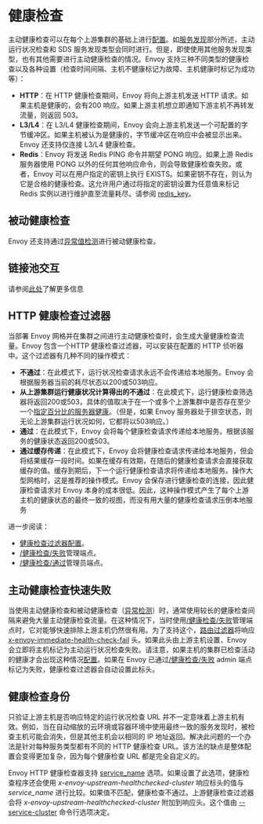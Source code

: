 # 健康检查

主动健康检查可以在每个上游集群的基础上进行[配置](../../configuration/cluster_manager/cluster_hc.md#config-cluster-manager-cluster-hc)。如[服务发现](service_discovery.md#arch-overview-service-discovery)部分所述，主动运行状况检查和 SDS 服务发现类型会同时进行。但是，即使使用其他服务发现类型，也有其他需要进行主动健康检查的情况。Envoy 支持三种不同类型的健康检查以及各种设置（检查时间间隔、主机不健康标记为故障、主机健康时标记为成功等）：

- **HTTP**：在 HTTP 健康检查期间，Envoy 将向上游主机发送 HTTP 请求。如果主机是健康的，会有200 响应。如果上游主机想立即通知下游主机不再转发流量，则返回 503。
- **L3/L4**：在 L3/L4 健康检查期间，Envoy 会向上游主机发送一个可配置的字节缓冲区。如果主机被认为是健康的，字节缓冲区在响应中会被显示出来。Envoy 还支持仅连接 L3/L4 健康检查。
- **Redis**：Envoy 将发送 Redis PING 命令并期望 PONG 响应。如果上游 Redis 服务器使用 PONG 以外的任何其他响应命令，则会导致健康检查失败。或者，Envoy 可以在用户指定的密钥上执行 EXISTS。如果密钥不存在，则认为它是合格的健康检查。这允许用户通过将指定的密钥设置为任意值来标记 Redis 实例以进行维护直至流量耗尽。请参阅 [redis_key](../../api-v1/cluster_manager/cluster_hc.md#config-cluster-manager-cluster-hc-redis-key)。

## 被动健康检查

Envoy 还支持通过[异常值检测](outlier.md#arch-overview-outlier-detection)进行被动健康检查。

## 链接池交互

请参阅[此处](connection_pooling.md#arch-overview-conn-pool-health-checking)了解更多信息

## HTTP 健康检查过滤器

当部署 Envoy 网格并在集群之间进行主动健康检查时，会生成大量健康检查流量。Envoy 包含一个HTTP 健康检查过滤器，可以安装在配置的 HTTP 侦听器中。这个过滤器有几种不同的操作模式：

- **不通过**：在此模式下，运行状况检查请求永远不会传递给本地服务。Envoy 会根据服务器当前的耗尽状态以200或503响应。
- **从上游集群运行健康状况计算得出的不通过**：在此模式下，运行健康检查筛选器将返回200或503，具体的值取决于在一个或多个上游集群中是否存在至少一个[指定百分比的服务器健康](../../api-v2/config/filter/http/health_check/v2/health_check.proto.md#envoy-api-field-config-filter-http-health-check-v2-healthcheck-cluster-min-healthy-percentages)。（但是，如果 Envoy 服务器处于排空状态，则无论上游集群运行状况如何，它都将以503响应。）
- **通过**：在此模式下，Envoy 会将每个健康检查请求传递给本地服务。根据该服务的健康状态返回200或503。
- **通过缓存传递**：在此模式下，Envoy 会将健康检查请求传递给本地服务，但会将结果缓存一段时间。如果在缓存有效期，在随后的健康检查请求会直接获取缓存的值。缓存到期后，下一个运行健康检查请求将传递给本地服务。操作大型网格时，这是推荐的操作模式。Envoy 会保存进行健康检查的连接，因此健康检查请求对 Envoy 本身的成本很低。因此，这种操作模式产生了每个上游主机的健康状态的最终一致的视图，而没有用大量的健康检查请求压倒本地服务

进一步阅读：

- [健康检查过滤器配置](../../configuration/http_filters/health_check_filter.md#config-http-filters-health-check)。
- [/健康检查/失败](../../operations/admin.md#operations-admin-interface-healthcheck-fail)管理端点。
- [/健康检查/通过](../../operations/admin.md#operations-admin-interface-healthcheck-ok)管理员端点。

## 主动健康检查快速失败

当使用主动健康检查和被动健康检查（[异常检测](outlier.md#arch-overview-outlier-detection)）时，通常使用较长的健康检查间隔来避免大量主动健康检查流量。在这种情况下，当时使用[/健康检查/失败](../../operations/admin.md#operations-admin-interface-healthcheck-fail)管理端点时，它对能够快速排除上游主机仍然很有用。为了支持这个，[路由过滤器](../../configuration/http_filters/router_filter.md#config-http-filters-router)将响应 [x-envoy-immediate-health-check-fail](../../configuration/http_filters/router_filter.md#config-http-filters-router-x-envoy-immediate-health-check-fail) 头。如果此头由上游主机设置，Envoy 会立即将主机标记为主动运行状况检查失败。请注意，如果主机的集群已检查活动的健康才会出现这种情况[配置](../../configuration/cluster_manager/cluster_hc.md#config-cluster-manager-cluster-hc)。如果在 Envoy 已通过[/健康检查/失败](../../operations/admin.md#operations-admin-interface-healthcheck-fail) admin 端点标记为失败，健康检查过滤器会自动设置此标头。

## 健康检查身份

只验证上游主机是否响应特定的运行状况检查 URL 并不一定意味着上游主机有效。例如，当在自动缩放的云环境或容器环境中使用最终一致的服务发现时，被检查主机可能会消失，但是其他主机会以相同的 IP 地址返回。解决此问题的一个办法是针对每种服务类型都有不同的 HTTP 健康检查 URL。该方法的缺点是整体配置会变得更加复杂，因为每个健康检查 URL 都是完全自定义的。

Envoy HTTP 健康检查器支持 [service_name](../../api-v1/cluster_manager/cluster_hc.md#config-cluster-manager-cluster-hc-service-name) 选项。如果设置了此选项，健康检查程序还会使用 *x-envoy-upstream-healthchecked-cluster* 响应标头的值与 *service_name* 进行比较。如果值不匹配，健康检查不通过。上游健康检查过滤器会将 *x-envoy-upstream-healthchecked-cluster* 附加到响应头。这个值由 [--service-cluster](../../operations/cli.md#cmdoption-service-cluster) 命令行选项决定。
